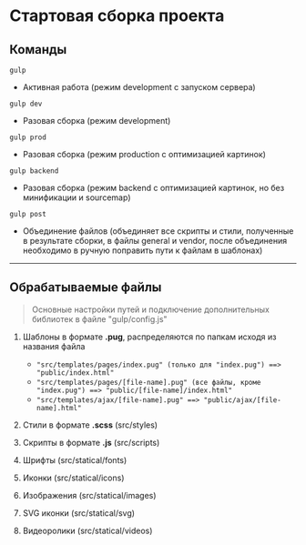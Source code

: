 # Стартовая сборка проекта

## Команды
`gulp`
- Активная работа (режим development с запуском сервера)

`gulp dev`
- Разовая сборка (режим development)

`gulp prod`
- Разовая сборка (режим production с оптимизацией картинок)

`gulp backend`
- Разовая сборка (режим backend с оптимизацией картинок, но без минификации и sourcemap)

`gulp post`
- Объединение файлов (объединяет все скрипты и стили, полученные в результате сборки, в файлы general и vendor, после объединения необходимо в ручную поправить пути к файлам в шаблонах)

___

## Обрабатываемые файлы
> Основные настройки путей и подключение дополнительных библиотек в файле "gulp/config.js"

1. Шаблоны в формате **.pug**, распределяются по папкам исходя из названия файла
	- `"src/templates/pages/index.pug" (только для "index.pug") ==> "public/index.html"`
	- `"src/templates/pages/[file-name].pug" (все файлы, кроме "index.pug") ==> "public/[file-name]/index.html"`
	- `"src/templates/ajax/[file-name].pug" ==> "public/ajax/[file-name].html"`

2. Стили в формате **.scss** (src/styles)

3. Скрипты в формате **.js** (src/scripts)

4. Шрифты (src/statical/fonts)

5. Иконки (src/statical/icons)

6. Изображения (src/statical/images)

7. SVG иконки (src/statical/svg)

8. Видеоролики (src/statical/videos)